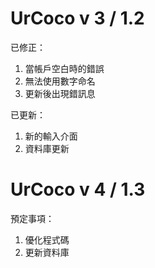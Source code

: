 # UrCoco v 3 / 1.2

已修正：

1. 當帳戶空白時的錯誤
2. 無法使用數字命名
3. 更新後出現錯訊息

已更新：

1. 新的輸入介面
2. 資料庫更新

# UrCoco v 4 / 1.3

預定事項：

1. 優化程式碼
2. 更新資料庫
